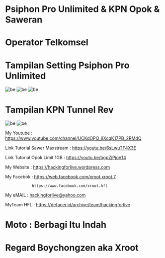 # Psiphon Pro Unlimited & KPN Opok & Saweran 

# Operator Telkomsel

# Tampilan Setting Psiphon Pro Unlimited
![be](https://raw.githubusercontent.com/boychongzen18/OpokPlusSawer/master/popon1.jpg)
![be](https://raw.githubusercontent.com/boychongzen18/OpokPlusSawer/master/popon2.jpg)
![be](https://raw.githubusercontent.com/boychongzen18/OpokPlusSawer/master/popon3.jpg)
# Tampilan KPN Tunnel Rev
![be](https://raw.githubusercontent.com/boychongzen18/OpokPlusSawer/master/kpnrev0.jpg)
![be](https://raw.githubusercontent.com/boychongzen18/OpokPlusSawer/master/kpnrev1.jpg)


My Youtube    : https://www.youtube.com/channel/UCKdOPQ_iIXcqK17PB_2RMdQ

Link Tutorial Sawer Maxstream : https://youtu.be/6sLwuTF4X3E

Link Tutorial Opok Limit 1GB  : https://youtu.be/bgpZjPjoV14

My Website    : https://hackingforlive.wordpress.com

My Facebok    : https://web.facebook.com/xroot.xroot.7

                https://www.facebook.com/xroot.hfl

My eMAIL      : hackingforlive@yahoo.com

MyTeam HFL    : https://defacer.id/archive/team/hackingforlive

# Moto : Berbagi Itu Indah

# Regard Boychongzen aka Xroot
